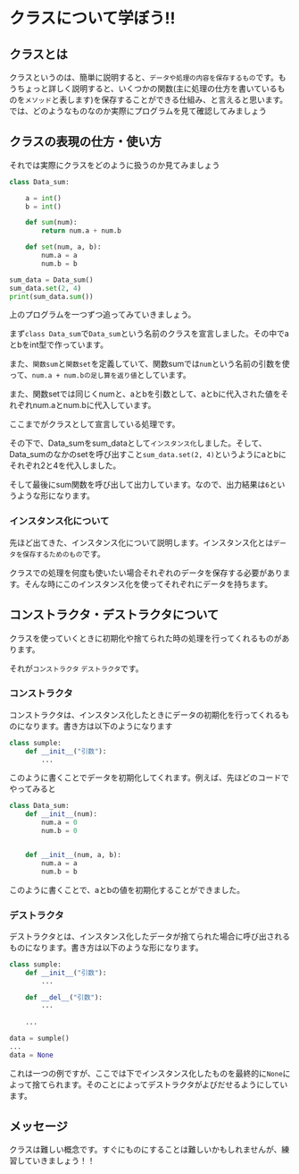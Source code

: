 # クラスについて学ぼう!!
## クラスとは
クラスというのは、簡単に説明すると、`データや処理の内容を保存するもの`です。もうちょっと詳しく説明すると、いくつかの関数(主に処理の仕方を書いているものを`メソッド`と表します)を保存することができる仕組み、と言えると思います。
では、どのようなものなのか実際にプログラムを見て確認してみましょう
## クラスの表現の仕方・使い方
それでは実際にクラスをどのように扱うのか見てみましょう
```python
class Data_sum:

    a = int()
    b = int()

    def sum(num):
        return num.a + num.b

    def set(num, a, b):
        num.a = a
        num.b = b

sum_data = Data_sum()
sum_data.set(2, 4)
print(sum_data.sum())
```
上のプログラムを一つずつ追ってみていきましょう。

まず`class Data_sum`で`Data_sum`という名前のクラスを宣言しました。その中でaとbをint型で作っています。

また、`関数sum`と`関数set`を定義していて、関数sumでは`num`という名前の引数を使って、`num.a + num.bの足し算を返り値`としています。

また、関数setでは同じくnumと、aとbを引数として、aとbに代入された値をそれぞれnum.aとnum.bに代入しています。

ここまでがクラスとして宣言している処理です。


その下で、Data_sumをsum_dataとして`インスタンス化`しました。そして、Data_sumのなかのsetを呼び出すこと`sum_data.set(2, 4)`というようにaとbにそれぞれ2と4を代入しました。

そして最後にsum関数を呼び出して出力しています。なので、出力結果は`6`というような形になります。


### インスタンス化について
先ほど出てきた、インスタンス化について説明します。インスタンス化とは`データを保存するためのもの`です。

クラスでの処理を何度も使いたい場合それぞれのデータを保存する必要があります。そんな時にこのインスタンス化を使ってそれぞれにデータを持ちます。
## コンストラクタ・デストラクタについて
クラスを使っていくときに初期化や捨てられた時の処理を行ってくれるものがあります。

それが`コンストラクタ` `デストラクタ`です。
### コンストラクタ
コンストラクタは、インスタンス化したときにデータの初期化を行ってくれるものになります。書き方は以下のようになります
```python
class sumple:
    def __init__("引数"):
        ...
```
このように書くことでデータを初期化してくれます。例えば、先ほどのコードでやってみると
```python
class Data_sum:
    def __init__(num):
        num.a = 0
        num.b = 0


    def __init__(num, a, b):
        num.a = a
        num.b = b

```
このように書くことで、aとbの値を初期化することができました。
### デストラクタ
デストラクタとは、インスタンス化したデータが捨てられた場合に呼び出されるものになります。書き方は以下のような形になります。
```python
class sumple:
    def __init__("引数"):
        ...

    def __del__("引数"):
        ...
    
    ...

data = sumple()
...
data = None
```
これは一つの例ですが、ここでは下でインスタンス化したものを最終的に`None`によって捨てられます。そのことによってデストラクタがよびだせるようにしています。

## メッセージ
クラスは難しい概念です。すぐにものにすることは難しいかもしれませんが、練習していきましょう！！